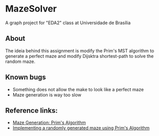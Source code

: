 # MazeSolver
A graph project for "EDA2" class at Universidade de Brasília

## About
The ideia behind this assignment is modify the Prim's MST algorithm to generate a perfect maze and modify Dijsktra shortest-path to solve the random maze.

## Known bugs
- Something does not allow the make to look like a perfect maze
- Maze generation is way too slow

## Reference links:
- [Maze Generation: Prim's Algorithm](http://weblog.jamisbuck.org/2011/1/10/maze-generation-prim-s-algorithm)
- [Implementing a randomly generated maze using Prim's Algorithm](https://stackoverflow.com/questions/29739751/implementing-a-randomly-generated-maze-using-prims-algorithm)

